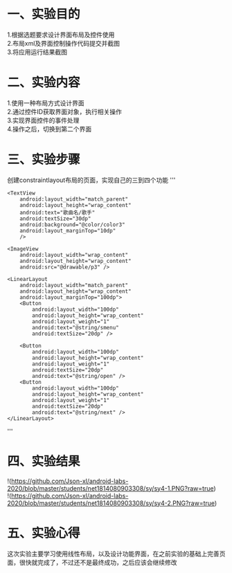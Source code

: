 # 一、实验目的
1.根据选题要求设计界面布局及控件使用  
2.布局xml及界面控制操作代码提交并截图  
3.将应用运行结果截图  
# 二、实验内容
1.使用一种布局方式设计界面  
2.通过控件ID获取界面对象，执行相关操作  
3.实现界面控件的事件处理  
4.操作之后，切换到第二个界面  
# 三、实验步骤
创建constraintlayout布局的页面，实现自己的三到四个功能
'''
<?xml version="1.0" encoding="utf-8"?>
<LinearLayout xmlns:android="http://schemas.android.com/apk/res/android"
    android:layout_width="wrap_content"
    android:layout_height="wrap_content"
    android:paddingLeft="16dp"
    android:paddingRight="16dp"
    android:orientation="vertical"
    android:background="@color/color2">

    <TextView
        android:layout_width="match_parent"
        android:layout_height="wrap_content"
        android:text="歌曲名/歌手"
        android:textSize="30dp"
        android:background="@color/color3"
        android:layout_marginTop="10dp"
        />

    <ImageView
        android:layout_width="wrap_content"
        android:layout_height="wrap_content"
        android:src="@drawable/p3" />

    <LinearLayout
        android:layout_width="match_parent"
        android:layout_height="wrap_content"
        android:layout_marginTop="100dp">
        <Button
            android:layout_width="100dp"
            android:layout_height="wrap_content"
            android:layout_weight="1"
            android:text="@string/smenu"
            android:textSize="20dp" />

        <Button
            android:layout_width="100dp"
            android:layout_height="wrap_content"
            android:layout_weight="1"
            android:textSize="20dp"
            android:text="@string/open" />
        <Button
            android:layout_width="100dp"
            android:layout_height="wrap_content"
            android:layout_weight="1"
            android:textSize="20dp"
            android:text="@string/next" />
    </LinearLayout>

</LinearLayout>
'''

# 四、实验结果
!(https://github.com/Json-xl/android-labs-2020/blob/master/students/net1814080903308/sy/sy4-1.PNG?raw=true)  
!(https://github.com/Json-xl/android-labs-2020/blob/master/students/net1814080903308/sy/sy4-2.PNG?raw=true)

# 五、实验心得
这次实验主要学习使用线性布局，以及设计功能界面，在之前实验的基础上完善页面，很快就完成了，不过还不是最终成功，之后应该会继续修改
